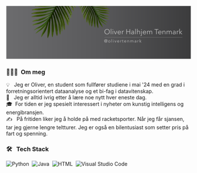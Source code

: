 <p align="center">
	<img src="pictures/Banner1.png">
</p>

### 👨🏻‍💻 &nbsp;Om meg

💡 &nbsp; Jeg er Oliver, en student som fullfører studiene i mai '24 med en grad i forretningsorientert dataanalyse og et bi-fag i datavitenskap. \
🌱 &nbsp; Jeg er alltid ivrig etter å lære noe nytt hver eneste dag. \
🎓 &nbsp;For tiden er jeg spesielt interessert i nyheter om kunstig intelligens og energibransjen.\
✍️ &nbsp; På fritiden liker jeg å holde på med racketsporter. Når jeg får sjansen, tar jeg gjerne lengre teltturer. Jeg er også en bilentusiast som setter pris på fart og spenning. 

### 🛠 &nbsp; Tech Stack

![Python](https://img.shields.io/badge/-Python-05122A?style=flat&logo=python)&nbsp;
![Java](https://img.shields.io/badge/-Java-05122A?style=flat&logo=Java&logoColor=FFA518)&nbsp;
![HTML](https://img.shields.io/badge/-HTML-05122A?style=flat&logo=HTML5)&nbsp;
![Visual Studio Code](https://img.shields.io/badge/-Visual%20Studio%20Code-05122A?style=flat&logo=visual-studio-code&logoColor=007ACC)&nbsp; 

